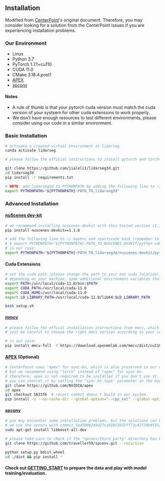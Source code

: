 ## Installation
Modified from [CenterPoint](https://github.com/tianweiy/CenterPoint)'s original document. Therefore, you may consider looking for a solution from the CenterPoint issues if you are experiencing installation problems.

### Our Environment

- Linux
- Python 3.7
- PyTorch 1.7.1+cu110
- CUDA 11.0
- CMake 3.18.4.post1
- [APEX](https://github.com/nvidia/apex)
- [spconv](https://github.com/traveller59/spconv) 

#### Notes
- A rule of thumb is that your pytorch cuda version must match the cuda version of your systsem for other cuda extensions to work properly. 
- We don't have enough resources to test different environments, please consider using our code in a similar environment.
### Basic Installation 

```bash
# activate a created virtual environment as lidarseg
conda activate lidarseg

# please follow the official instructions to install pytorch and torchvision in advance

git clone https://github.com/jialeli1/lidarseg3d.git
cd lidarseg3d
pip install -r requirements.txt

# NOTE: add lidarseg3d to PYTHONPATH by adding the following line to ~/.bashrc (change the path accordingly) and reactivating it
export PYTHONPATH="${PYTHONPATH}:PATH_TO_lidarseg3d"
```

### Advanced Installation 

#### [nuScenes dev-kit](https://github.com/nutonomy/nuscenes-devkit)

```bash
# we recommend installing nuscenes-devkit with this tested version (1.1.6)
pip install nuscenes-devkit==1.1.6

# add the following line to ~/.bashrc and reactivate bash (remember to change the PATH_TO_NUSCENES_DEVKIT value)
# $ export PYTHONPATH="${PYTHONPATH}:PATH_TO_NUSCENES_DEVKIT/python-sdk"
# in our case:
export PYTHONPATH="${PYTHONPATH}:PATH_TO_lidarseg3d/nuscenes-devkit/python-sdk"
```

#### Cuda Extensions

```bash
# set the cuda path (please change the path to your own cuda location!).
# depending on your machine, some additional environment variables that may be required: CUDNN_INCLUDE_DIR, CUDNN_LIB_DIR, CUDNN_PATH, CUDNN_LIBRARY, CPLUS_INCLUDE_PATH
export PATH=/usr/local/cuda-11.0/bin:$PATH
export CUDA_PATH=/usr/local/cuda-11.0
export CUDA_HOME=/usr/local/cuda-11.0
export LD_LIBRARY_PATH=/usr/local/cuda-11.0/lib64:$LD_LIBRARY_PATH

bash setup.sh 
```


#### [mmcv](https://github.com/open-mmlab/mmcv)

```bash
# please follow the offical installation instructions from mmcv, which usually takes about 10 minutes or so.
# just be careful to choose the right mmcv version according to your cuda and pytorch.

# in our case:
pip install mmcv-full -f https://download.openmmlab.com/mmcv/dist/cu110/torch1.7.1/index.html
```



#### [APEX](https://github.com/nvidia/apex) (Optional)

```bash
# CenterPoint uses "apex" for sync-bn, which is also preserved in our code. 
# but we recommend using "torch" instead of "apex" for sync-bn. 
# therefore, apex is not required to be installed if you don't use it.
# you can control it by setting the "sync_bn_type" parameter in the model config file.
git clone https://github.com/NVIDIA/apex
cd apex
git checkout 5633f6  # recent commit doesn't build in our system 
pip install -v --no-cache-dir --global-option="--cpp_ext" --global-option="--cuda_ext" ./
```

#### [spconv](https://github.com/traveller59/spconv) 
```bash
# you may encounter some installation problems, but the solutions can be found from the issues of spconv repository.
# we use the spconv with commit fad3000249d27ca918f2655ff73c41f39b0f3127.
sudo apt-get install libboost-all-dev

# please take care to check if the "spconv/third_party" directory has been downloaded successfully.
git clone https://github.com/traveller59/spconv.git --recursive

python setup.py bdist_wheel
cd ./dist && pip install *
```

#### Check out [GETTING_START](GETTING_START.md) to prepare the data and play with model training/evaluation. 